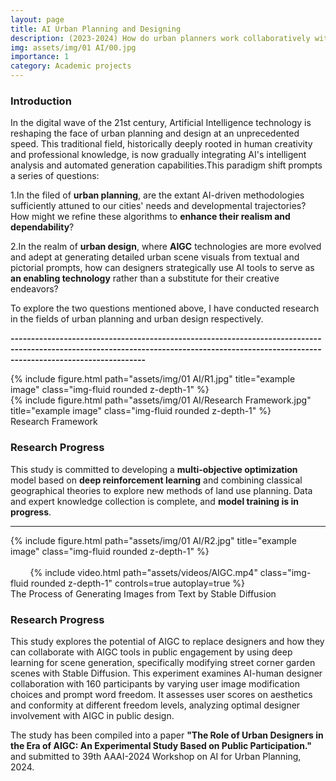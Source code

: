 ```yaml
---
layout: page
title: AI Urban Planning and Designing
description: (2023-2024) How do urban planners work collaboratively with AI tools?
img: assets/img/01 AI/00.jpg
importance: 1
category: Academic projects
---
```


### **Introduction**
In the digital wave of the 21st century, Artificial Intelligence technology is reshaping the face of urban planning and design at an unprecedented speed. This traditional field, historically deeply rooted in human creativity and professional knowledge, is now gradually integrating AI's intelligent analysis and automated generation capabilities.This paradigm shift prompts a series of questions: 

1.In the filed of **urban planning**, are the extant AI-driven methodologies sufficiently attuned to our cities' needs and developmental trajectories? How might we refine these algorithms to **enhance their realism and dependability**? 

2.In the realm of **urban design**, where **AIGC** technologies are more evolved and adept at generating detailed urban scene visuals from textual and pictorial prompts, how can designers strategically use AI tools to serve as **an enabling technology** rather than a substitute for their creative endeavors?

To explore the two questions mentioned above, I have conducted research in the fields of urban planning and urban design respectively.

**-----------------------------------------------------------------------------------------------------------------------------------------------------------------------------------------**

<div class="row">
    <div class="col-sm mt-3 mt-md-0">
        {% include figure.html path="assets/img/01 AI/R1.jpg" title="example image" class="img-fluid rounded z-depth-1" %}
    </div>
</div>
<div class="row">
    <div class="col-sm mt-3 mt-md-0">
        {% include figure.html path="assets/img/01 AI/Research Framework.jpg" title="example image" class="img-fluid rounded z-depth-1" %}
    </div>
</div>
<div class="caption">
    Research Framework
</div>


### **Research Progress** 
This study is committed to developing a **multi-objective optimization** model based on **deep reinforcement learning** and combining classical geographical theories to explore new methods of land use planning.
Data and expert knowledge collection is complete, and **model training is in progress**.

-----------------------------------------------------------------------------------------------------------------------------------------------------------------------------------------------------------------------------------------------------------------------

<div class="caption">
     
</div>

<div class="row">
    <div class="col-sm mt-3 mt-md-0">
        {% include figure.html path="assets/img/01 AI/R2.jpg" title="example image" class="img-fluid rounded z-depth-1" %}
    </div>
</div>


<div class="row mt-3">
    <div class="col-sm mt-3 mt-md-0">
        {% include video.html path="assets/videos/AIGC.mp4" class="img-fluid rounded z-depth-1" controls=true autoplay=true %}
    </div>
</div>
<div class="caption">
   The Process of Generating Images from Text by Stable Diffusion
</div>

### **Research Progress** 
This study explores the potential of AIGC to replace designers and how they can collaborate with AIGC tools in public engagement by using deep learning for scene generation, specifically modifying street corner garden scenes with Stable Diffusion. This experiment examines AI-human designer collaboration with 160 participants by varying user image modification choices and prompt word freedom. It assesses user scores on aesthetics and conformity at different freedom levels, analyzing optimal designer involvement with AIGC in public design. 

The study has been compiled into a paper **"The Role of Urban Designers in the Era of AIGC: An Experimental Study Based on Public Participation."** and submitted to 39th AAAI-2024 Workshop on AI for Urban Planning, 2024.